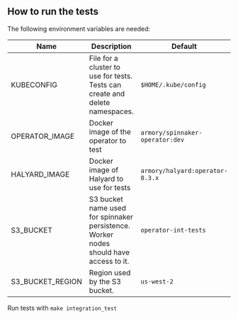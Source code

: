 ## How to run the tests

The following environment variables are needed:

|Name|Description|Default|
|----|-----------|----------|
|KUBECONFIG |File for a cluster to use for tests. Tests can create and delete namespaces. | `$HOME/.kube/config`|
|OPERATOR_IMAGE |Docker image of the operator to test |`armory/spinnaker-operator:dev`|
|HALYARD_IMAGE |Docker image of Halyard to use for tests |`armory/halyard:operator-0.3.x`|
|S3_BUCKET |S3 bucket name used for spinnaker persistence. Worker nodes should have access to it. |`operator-int-tests`|
|S3_BUCKET_REGION |Region used by the S3 bucket. |`us-west-2`|

Run tests with `make integration_test`
